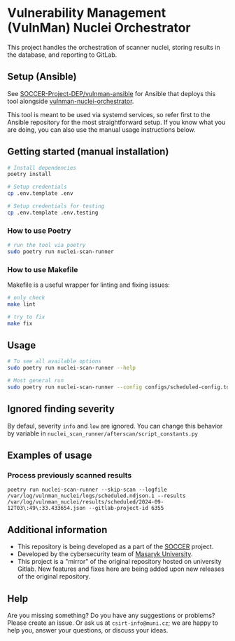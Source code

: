 # Vulnerability Management (VulnMan) Nuclei Orchestrator

This project handles the orchestration of scanner nuclei, storing results in the database, and reporting to GitLab.

## Setup (Ansible)

See [SOCCER-Project-DEP/vulnman-ansible](https://github.com/SOCCER-Project-DEP/vulnman-ansible) for Ansible that deploys this tool alongside [vulnman-nuclei-orchestrator](https://github.com/SOCCER-Project-DEP/vulnman-nuclei-orchestrator).

This tool is meant to be used via systemd services, so refer first to the Ansible repository for the most straightforward setup. 
If you know what you are doing, you can also use the manual usage instructions below.

## Getting started (manual installation)

```bash
# Install dependencies
poetry install

# Setup credentials
cp .env.template .env

# Setup credentials for testing
cp .env.template .env.testing
```

### How to use Poetry

```bash
# run the tool via poetry
sudo poetry run nuclei-scan-runner
```

### How to use Makefile

Makefile is a useful wrapper for linting and fixing issues:

```bash
# only check
make lint

# try to fix
make fix
```

## Usage

```bash
# To see all available options
sudo poetry run nuclei-scan-runner --help 

# Most general run
sudo poetry run nuclei-scan-runner --config configs/scheduled-config.toml --nuclei-config configs/scheduled-nuclei.yml --dont-create-issues
```

## Ignored finding severity

By defaul, severity `info` and `low` are ignored. You can change this behavior by variable in `nuclei_scan_runner/afterscan/script_constants.py`

## Examples of usage

### Process previously scanned results

```
poetry run nuclei-scan-runner --skip-scan --logfile /var/log/vulnman_nuclei/logs/scheduled.ndjson.1 --results /var/log/vulnman_nuclei/results/scheduled/2024-09-12T03\:49\:33.433654.json --gitlab-project-id 6355
```

## Additional information

- This repository is being developed as a part of the [SOCCER](https://soccer.agh.edu.pl/en/) project.
- Developed by the cybersecurity team of [Masaryk University](https://www.muni.cz/en).
- This project is a "mirror" of the original repository hosted on university Gitlab. New features and fixes here are being added upon new releases of the original repository.

## Help

Are you missing something? Do you have any suggestions or problems? Please create an issue.
Or ask us at `csirt-info@muni.cz`; we are happy to help you, answer your questions, or discuss your ideas.
